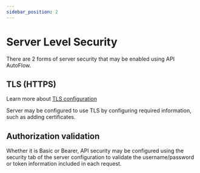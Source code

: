 ```yaml
---
sidebar_position: 2
---
```

# Server Level Security

There are 2 forms of server security that may be enabled using API AutoFlow.

## TLS  (HTTPS)

Learn more about [TLS configuration](../../../Documentation/Guide/Server/Info/tls)

Server may be configured to use TLS by configuring required information, such as adding certificates.

## Authorization validation

Whether it is Basic or Bearer, API security may be configured using the security tab of the server configuration to validate the username/password or token information included in each request.